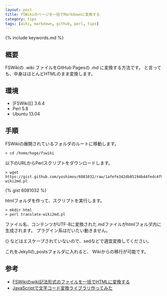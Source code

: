 ```yaml
---
layout: post
title: FSWikiのページを一括でMarkdownに変換する
category: tips
tags: [wiki, markdown, github, perl, tips]
---
```

{% include keywords.md %}

## 概要

FSWikiの \.wiki ファイルをGitHub Pagesの \.md に変換する方法です。
と言っても、中身はほとんどHTMLのまま変換します。

## 環境

* [FSWiki][] 3.6.4
* Perl 5.8
* Ubuntu 13.04

## 手順

FSWikiの展開されているフォルダのルートに移動します。

    > cd /home/hoge/fswiki

以下のURLからPerlスクリプトをダウンロードします。

    > wget https://gist.github.com/yoshimov/6081032/raw/1afefe342db85194b44fedc4f988cf01f332a3e5/translate-wiki2md.pl

{% gist 6081032 %}

htmlフォルダを作って、スクリプトを実行します。

    > mkdir html
    > perl translate-wiki2md.pl

ファイル名、コンテンツがUTF-8に変換された\.mdファイルがhtmlフォルダ内に生成されます。
プラグイン系はだいたい動きません。

\{\} などはエスケープされていないので、sedなどで適宜変換してください。

これをJekyllの_postsフォルダに入れると、
Wikiからの移行が可能です。

## 参考

* [FSWikiのwiki記法形式のファイルを一括でHTMLに変換する](http://d.hatena.ne.jp/suer/20091207/1260164295)
* [JavaScriptで文字コード変換ライブラリ作ってみた](http://polygon-planet-log.blogspot.jp/2012/04/javascript.html)
